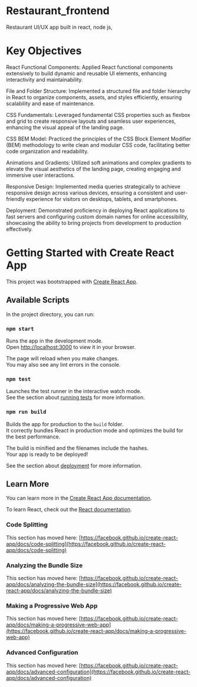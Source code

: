 # Restaurant_frontend
Restaurant UI/UX app built in react, node js, 

# Key Objectives
React Functional Components: Applied React functional components extensively to build dynamic and reusable UI elements, enhancing interactivity and maintainability.

File and Folder Structure: Implemented a structured file and folder hierarchy in React to organize components, assets, and styles efficiently, ensuring scalability and ease of maintenance.

CSS Fundamentals: Leveraged fundamental CSS properties such as flexbox and grid to create responsive layouts and seamless user experiences, enhancing the visual appeal of the landing page.

CSS BEM Model: Practiced the principles of the CSS Block Element Modifier (BEM) methodology to write clean and modular CSS code, facilitating better code organization and readability.

Animations and Gradients: Utilized soft animations and complex gradients to elevate the visual aesthetics of the landing page, creating engaging and immersive user interactions.

Responsive Design: Implemented media queries strategically to achieve responsive design across various devices, ensuring a consistent and user-friendly experience for visitors on desktops, tablets, and smartphones.

Deployment: Demonstrated proficiency in deploying React applications to fast servers and configuring custom domain names for online accessibility, showcasing the ability to bring projects from development to production effectively.

# Getting Started with Create React App

This project was bootstrapped with [Create React App](https://github.com/facebook/create-react-app).

## Available Scripts

In the project directory, you can run:

### `npm start`

Runs the app in the development mode.\
Open [http://localhost:3000](http://localhost:3000) to view it in your browser.

The page will reload when you make changes.\
You may also see any lint errors in the console.

### `npm test`

Launches the test runner in the interactive watch mode.\
See the section about [running tests](https://facebook.github.io/create-react-app/docs/running-tests) for more information.

### `npm run build`

Builds the app for production to the `build` folder.\
It correctly bundles React in production mode and optimizes the build for the best performance.

The build is minified and the filenames include the hashes.\
Your app is ready to be deployed!

See the section about [deployment](https://facebook.github.io/create-react-app/docs/deployment) for more information.



## Learn More

You can learn more in the [Create React App documentation](https://facebook.github.io/create-react-app/docs/getting-started).

To learn React, check out the [React documentation](https://reactjs.org/).

### Code Splitting

This section has moved here: [https://facebook.github.io/create-react-app/docs/code-splitting](https://facebook.github.io/create-react-app/docs/code-splitting)

### Analyzing the Bundle Size

This section has moved here: [https://facebook.github.io/create-react-app/docs/analyzing-the-bundle-size](https://facebook.github.io/create-react-app/docs/analyzing-the-bundle-size)

### Making a Progressive Web App

This section has moved here: [https://facebook.github.io/create-react-app/docs/making-a-progressive-web-app](https://facebook.github.io/create-react-app/docs/making-a-progressive-web-app)

### Advanced Configuration

This section has moved here: [https://facebook.github.io/create-react-app/docs/advanced-configuration](https://facebook.github.io/create-react-app/docs/advanced-configuration)


